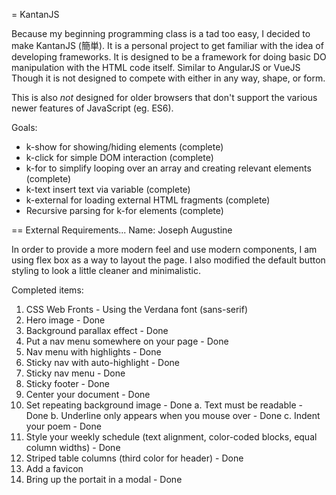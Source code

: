 = KantanJS

Because my beginning programming class is a tad too easy, I decided to make
KantanJS (簡単). It is a personal project to get familiar with the idea of
developing frameworks. It is designed to be a framework for doing basic DO
manipulation with the HTML code itself. Similar to AngularJS or VueJS
Though it is not designed to compete with either in any way, shape, or form.

This is also *not* designed for older browsers that don't support the various
newer features of JavaScript (eg. ES6).

Goals:
* k-show for showing/hiding elements (complete)
* k-click for simple DOM interaction (complete)
* k-for to simplify looping over an array and creating relevant elements (complete)
* k-text insert text via variable (complete)
* k-external for loading external HTML fragments (complete)
* Recursive parsing for k-for elements (complete)

== External Requirements...
Name: Joseph Augustine

In order to provide a more modern feel and use modern components, I am using
flex box as a way to layout the page. I also modified the default button
styling to look a little cleaner and minimalistic.

Completed items:
1. CSS Web Fronts - Using the Verdana font (sans-serif)
2. Hero image - Done
3. Background parallax effect - Done
4. Put a nav menu somewhere on your page - Done
5. Nav menu with highlights - Done
6. Sticky nav with auto-highlight - Done
7. Sticky nav menu - Done
8. Sticky footer - Done
9. Center your document - Done
10. Set repeating background image - Done
    a. Text must be readable - Done
    b. Underline only appears when you mouse over - Done
    c. Indent your poem - Done
11. Style your weekly schedule (text alignment, color-coded blocks, equal column widths) - Done
12. Striped table columns (third color for header) - Done
13. Add a favicon
14. Bring up the portait in a modal - Done
